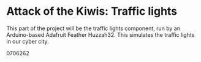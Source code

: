 # Attack of the Kiwis: Traffic lights

This part of the project will be the traffic lights component, run by an Arduino-based Adafruit Feather Huzzah32. This simulates the traffic lights in our cyber city.

0706262